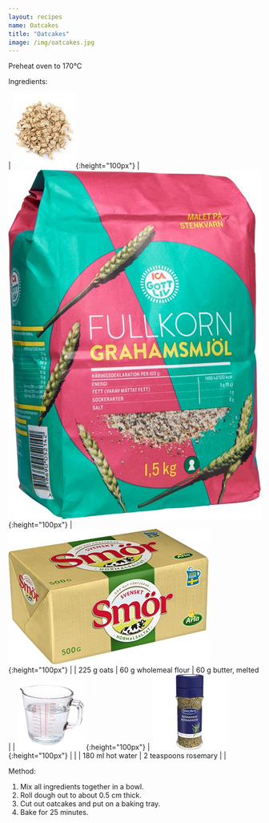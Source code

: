 ```yaml
---
layout: recipes
name: Oatcakes
title: "Oatcakes"
image: /img/oatcakes.jpg
---
```


Preheat oven to 170°C

Ingredients:

| ![Oats](/img/oats.jpg){:height="100px"} | ![Wholemeal flour](/img/wholemealflour.jpg){:height="100px"} | ![Butter](/img/butter.jpg){:height="100px"} |
| 225 g oats | 60 g wholemeal flour | 60 g butter, melted |
| ![Water](/img/water.jpg){:height="100px"} | ![Rosemary](/img/rosemary.jpg){:height="100px"} |  |
| 180 ml hot water | 2 teaspoons rosemary |  |

Method:
1. Mix all ingredients together in a bowl.
2. Roll dough out to about 0.5 cm thick.
3. Cut out oatcakes and put on a baking tray.
4. Bake for 25 minutes.